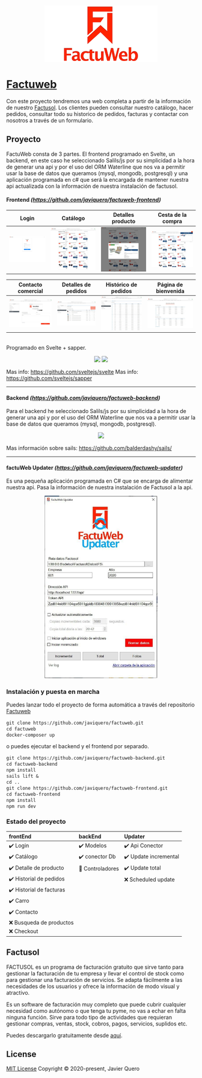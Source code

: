
<p align="center">
  <img width="300" src="https://raw.githubusercontent.com/javiquero/factuweb/master/images/header.png">
</p>


# [Factuweb](https://github.com/javiquero/factuweb "Factuweb")

Con este proyecto tendremos una web completa a partir de la información de nuestro [Factusol](https://www.sdelsol.com/programa-facturacion-factusol/ "Factusol"). Los clientes pueden consultar nuestro catálogo, hacer pedidos, consultar todo su historico de pedidos, facturas y contactar con nosotros a través de un formulario.

## Proyecto
FactuWeb consta de 3 partes. El frontend programado en Svelte, un backend, en este caso he seleccionado Salils/js por su simplicidad a la hora de generar una api y por el uso del ORM Waterline que nos va a permitir usar la base de datos que queramos (mysql, mongodb, postgresql) y una aplicación programada en c# que será la encargada de mantener nuestra api actualizada con la información de nuestra instalación de factusol.
<br>

#### Frontend _(https://github.com/javiquero/factuweb-frontend)_

|            Login             |           Catálogo            |            Detalles producto            |            Cesta de la compra            |
| :---------------------------------: | :----------------------------------: | :----------------------------------: | :----------------------------------: |
| ![screenshot](https://raw.githubusercontent.com/javiquero/factuweb/master/images/img1.jpg) | ![screenshot](https://raw.githubusercontent.com/javiquero/factuweb/master/images/img2.jpg) | ![screenshot](https://raw.githubusercontent.com/javiquero/factuweb/master/images/img3.jpg) | ![screenshot](https://raw.githubusercontent.com/javiquero/factuweb/master/images/img4.jpg) |

|            Contacto comercial             |           Detalles de pedidos            |            Histórico de pedidos            |            Página de bienvenida            |
| :---------------------------------: | :----------------------------------: | :----------------------------------: | :----------------------------------: |
| ![screenshot](https://raw.githubusercontent.com/javiquero/factuweb/master/images/img5.jpg) | ![screenshot](https://raw.githubusercontent.com/javiquero/factuweb/master/images/img6.jpg) | ![screenshot](https://raw.githubusercontent.com/javiquero/factuweb/master/images/img7.jpg) | ![screenshot](https://raw.githubusercontent.com/javiquero/factuweb/master/images/img8.jpg) |
<br>
Programado en Svelte + sapper.
<p align="center">
  <img width="200" src="https://svelte.dev/svelte-logo-horizontal.svg">
  <img width="200" src="https://sapper.svelte.dev/sapper-logo-horizontal.svg">
</p>



Mas info: https://github.com/sveltejs/svelte
Mas info: https://github.com/sveltejs/sapper

---

#### Backend _(https://github.com/javiquero/factuweb-backend)_
Para el backend he seleccionado Salils/js por su simplicidad a la hora de generar una api y por el uso del ORM Waterline que nos va a permitir usar la base de datos que queramos (mysql, mongodb, postgresql).

<p align="center">
  <img width="200" src="https://camo.githubusercontent.com/9e49073459ed4e0e2687b80eaf515d87b0da4a6b/687474703a2f2f62616c64657264617368792e6769746875622e696f2f7361696c732f696d616765732f6c6f676f2e706e67">
</p>

Mas información sobre sails: https://github.com/balderdashy/sails/

---




#### factuWeb Updater _(https://github.com/javiquero/factuweb-updater)_
Es una pequeña aplicación programada en C# que se encarga de alimentar nuestra api. Pasa la información de nuestra instalación de Factusol a la api.

<p align="center">
  <img width="300" src="https://raw.githubusercontent.com/javiquero/factuweb/master/images/img10.jpg">
</p>



### Instalación y puesta en marcha
Puedes lanzar todo el proyecto de forma automática a través del repositorio [Factuweb](https://github.com/javiquero/factuweb "Factuweb")
```
git clone https://github.com/javiquero/factuweb.git
cd factuweb
docker-composer up
```

o puedes ejecutar el backend y el frontend por separado.
```
git clone https://github.com/javiquero/factuweb-backend.git
cd factuweb-backend
npm install
sails lift &
cd ..
git clone https://github.com/javiquero/factuweb-frontend.git
cd factuweb-frontend
npm install
npm run dev
```

### Estado del proyecto

|            frontEnd             |           backEnd            |            Updater            | 
| :--------------------------------- | :---------------------------------- | :---------------------------------- |
| :heavy_check_mark: Login | :heavy_check_mark: Modelos | :heavy_check_mark: Api Conector | 
| :heavy_check_mark: Catálogo | :heavy_check_mark: conector Db | :heavy_check_mark: Update incremental | 
| :heavy_check_mark: Detalle de producto | :construction: Controladores | :heavy_check_mark: Update total | 
| :heavy_check_mark: Historial de pedidos |  | :x: Scheduled update | 
| :heavy_check_mark: Historial de facturas |  |  | 
| :heavy_check_mark: Carro | 
| :heavy_check_mark: Contacto | 
| :x: Busqueda de productos | 
| :x: Checkout |

## Factusol
FACTUSOL es un programa de facturación gratuito que sirve tanto para gestionar la facturación de tu empresa y llevar el control de stock como para gestionar una facturación de servicios. Se adapta fácilmente a las necesidades de los usuarios y ofrece la información de modo visual y atractivo.

Es un software de facturación muy completo que puede cubrir cualquier necesidad como autónomo o que tenga tu pyme, no vas a echar en falta ninguna función. Sirve para todo tipo de actividades que requieran gestionar compras, ventas, stock, cobros, pagos, servicios, suplidos etc.

Puedes descargarlo gratuitamente desde [aquí](https://www.sdelsol.com/programa-facturacion-factusol/ "aquí").

## License

[MIT License](https://opensource.org/licenses/MIT)  Copyright © 2020-present, Javier Quero

